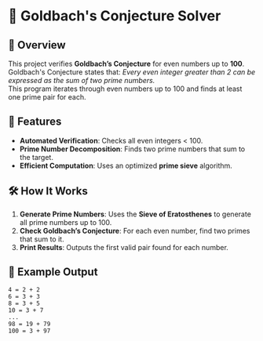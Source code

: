 # 🧮 Goldbach's Conjecture Solver

## 📜 Overview
This project verifies **Goldbach’s Conjecture** for even numbers up to **100**.  
Goldbach's Conjecture states that: _Every even integer greater than 2 can be expressed as the sum of two prime numbers._  
This program iterates through even numbers up to 100 and finds at least one prime pair for each.

## 🎯 Features
- **Automated Verification**: Checks all even integers < 100.
- **Prime Number Decomposition**: Finds two prime numbers that sum to the target.
- **Efficient Computation**: Uses an optimized **prime sieve** algorithm.

## 🛠 How It Works
1. **Generate Prime Numbers**: Uses the **Sieve of Eratosthenes** to generate all prime numbers up to 100.
2. **Check Goldbach’s Conjecture**: For each even number, find two primes that sum to it.
3. **Print Results**: Outputs the first valid pair found for each number.

## 📝 Example Output
```shell
4 = 2 + 2
6 = 3 + 3
8 = 3 + 5
10 = 3 + 7
...
98 = 19 + 79
100 = 3 + 97
